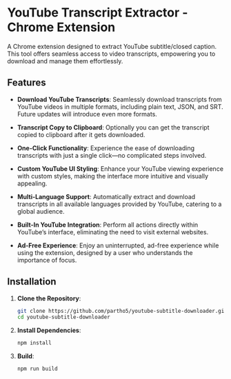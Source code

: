 # YouTube Transcript Extractor - Chrome Extension

A Chrome extension designed to extract YouTube subtitle/closed caption. This tool offers seamless access to video transcripts, empowering you to download and manage them effortlessly.

## Features

- **Download YouTube Transcripts**: Seamlessly download transcripts from YouTube videos in multiple formats, including plain text, JSON, and SRT. Future updates will introduce even more formats.


- **Transcript Copy to Clipboard**: Optionally you can get the transcript copied to clipboard after it gets downloaded.


- **One-Click Functionality**: Experience the ease of downloading transcripts with just a single click—no complicated steps involved.
 

- **Custom YouTube UI Styling**: Enhance your YouTube viewing experience with custom styles, making the interface more intuitive and visually appealing.


- **Multi-Language Support**: Automatically extract and download transcripts in all available languages provided by YouTube, catering to a global audience.


- **Built-In YouTube Integration**: Perform all actions directly within YouTube’s interface, eliminating the need to visit external websites.


- **Ad-Free Experience**: Enjoy an uninterrupted, ad-free experience while using the extension, designed by a user who understands the importance of focus.

## Installation

1. **Clone the Repository**:
   ```bash
   git clone https://github.com/partho5/youtube-subtitle-downloader.git
   cd youtube-subtitle-downloader

2. **Install Dependencies**:
    ```bash
   npm install
3. **Build**:
    ```bash
   npm run build
